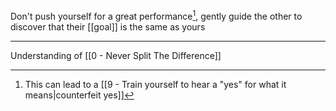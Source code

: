 Don't push yourself for a great performance[^1], gently guide the other to discover that their [[goal]] is the same as yours

---

Understanding of [[0 - Never Split The Difference]]

[^1]: This can lead to a [[9 - Train yourself to hear a "yes" for what it means|counterfeit yes]]